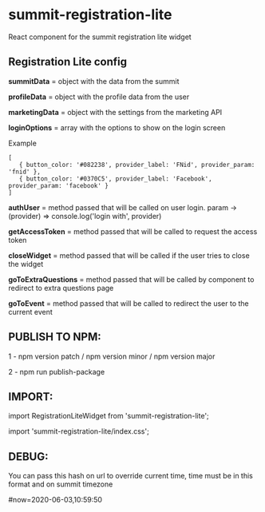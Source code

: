 # summit-registration-lite
React component for the summit registration lite widget


## Registration Lite config

   
   **summitData**             = object with the data from the summit
   
   **profileData**            = object with the profile data from the user
   
   **marketingData**          = object with the settings from the marketing API

   **loginOptions**           = array with the options to show on the login screen

   Example
   
   ```
   [
      { button_color: '#082238', provider_label: 'FNid', provider_param: 'fnid' },
      { button_color: '#0370C5', provider_label: 'Facebook', provider_param: 'facebook' }
   ]
   ```

   **authUser**               = method passed that will be called on user login. param -> (provider) => console.log('login with', provider)
   
   **getAccessToken**         = method passed that will be called to request the access token
   
   **closeWidget**            = method passed that will be called if the user tries to close the widget
   
   **goToExtraQuestions**     = method passed that will be called by component to redirect to extra questions page

   **goToEvent**              = method passed that will be called to redirect the user to the current event

   
## PUBLISH TO NPM:

1 - npm version patch / npm version minor / npm version major

2 - npm run publish-package

## IMPORT:

import RegistrationLiteWidget from 'summit-registration-lite';

import 'summit-registration-lite/index.css';

## DEBUG:
You can pass this hash on url to override current time, time must be in this format and on summit timezone

\#now=2020-06-03,10:59:50